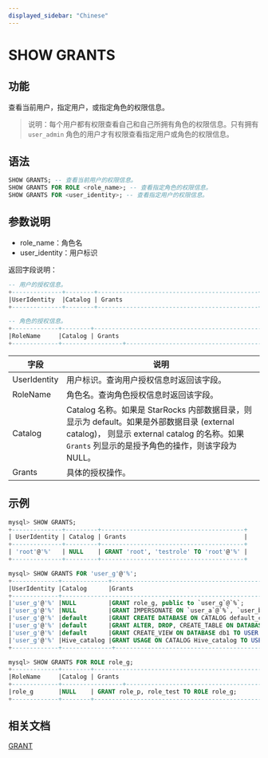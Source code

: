 ```yaml
---
displayed_sidebar: "Chinese"
---
```


# SHOW GRANTS

## 功能

查看当前用户，指定用户，或指定角色的权限信息。

> 说明：每个用户都有权限查看自己和自己所拥有角色的权限信息。只有拥有 `user_admin` 角色的用户才有权限查看指定用户或角色的权限信息。

## 语法

```SQL
SHOW GRANTS; -- 查看当前用户的权限信息。
SHOW GRANTS FOR ROLE <role_name>; -- 查看指定角色的权限信息。
SHOW GRANTS FOR <user_identity>; -- 查看指定用户的权限信息。
```

## 参数说明

- role_name：角色名
- user_identity：用户标识

返回字段说明：

```SQL
-- 用户的授权信息。
+--------------+--------+---------------------------------------------+
|UserIdentity  |Catalog | Grants                                      |
+--------------+--------+---------------------------------------------+

-- 角色的授权信息。
+-------------+--------+-------------------------------------------------------+
|RoleName     |Catalog | Grants                                                |
+-------------+-----------------+----------------------------------------------+
```

| **字段**     | **说明**                                                     |
| ------------ | ------------------------------------------------------------ |
| UserIdentity | 用户标识。查询用户授权信息时返回该字段。                     |
| RoleName     | 角色名。查询角色授权信息时返回该字段。                       |
| Catalog      | Catalog 名称。如果是 StarRocks 内部数据目录，则显示为 default。如果是外部数据目录 (external catalog)， 则显示 external catalog 的名称。如果 `Grants` 列显示的是授予角色的操作，则该字段为 NULL。 |
| Grants       | 具体的授权操作。                                             |

## 示例

```SQL
mysql> SHOW GRANTS;
+--------------+---------+----------------------------------------+
| UserIdentity | Catalog | Grants                                 |
+--------------+---------+----------------------------------------+
| 'root'@'%'   | NULL    | GRANT 'root', 'testrole' TO 'root'@'%' |
+--------------+---------+----------------------------------------+

mysql> SHOW GRANTS FOR 'user_g'@'%';
+-------------+-------------+-----------------------------------------------------------------------------------------------+
|UserIdentity |Catalog      |Grants                                                                                         |
+-------------+-------------------------------------------------------------------------------------------------------------+
|'user_g'@'%' |NULL         |GRANT role_g, public to `user_g`@`%`;                                                          | 
|'user_g'@'%' |NULL         |GRANT IMPERSONATE ON `user_a`@`%`, `user_b`@`%`TO `user_g`@`%`;                                | 
|'user_g'@'%' |default      |GRANT CREATE DATABASE ON CATALOG default_catalog TO USER `user_g`@`%`;                         |
|'user_g'@'%' |default      |GRANT ALTER, DROP, CREATE_TABLE ON DATABASE db1 TO USER `user_g`@`%`;                          |
|'user_g'@'%' |default      |GRANT CREATE_VIEW ON DATABASE db1 TO USER `user_g`@`%` WITH GRANT OPTION;                      |
|'user_g'@'%' |Hive_catalog |GRANT USAGE ON CATALOG Hive_catalog TO USER `user_g`@`%`                                       |
+-------------+--------------+-----------------------------------------------------------------------------------------------+

mysql> SHOW GRANTS FOR ROLE role_g;
+-------------+--------+-------------------------------------------------------+
|RoleName     |Catalog | Grants                                                |
+-------------+-----------------+----------------------------------------------+
|role_g       |NULL    | GRANT role_p, role_test TO ROLE role_g;               | 
+-------------+--------+--------------------------------------------------------+
```

## 相关文档

[GRANT](GRANT.md)
